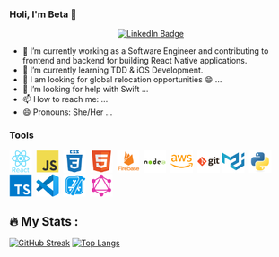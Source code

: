 ### Holi, I'm Beta 👋
<div id="badges" align="center">

  <a href="https://www.linkedin.com/in/betanyeli-bravo/">
    <img src="https://img.shields.io/badge/LinkedIn-blue?style=for-the-badge&logo=linkedin&logoColor=white" alt="LinkedIn Badge"/>

  </a>
</div>


- 🔭 I’m currently working as a Software Engineer and contributing to frontend and backend for building React Native applications.
- 🌱 I’m currently learning TDD & iOS Development.
- 👯 I am looking for global relocation opportunities 😄 ... 
- 🤔 I’m looking for help with Swift ...
- 📫 How to reach me: ...
- 😄 Pronouns: She/Her ...





### Tools
<div>

  <img src="https://github.com/devicons/devicon/blob/master/icons/react/react-original-wordmark.svg" title="React" alt="React" width="40" height="40"/>&nbsp;
  <img src="https://github.com/devicons/devicon/blob/master/icons/javascript/javascript-original.svg" title="JavaScript" alt="JavaScript" width="40" height="40"/>&nbsp;
  <img src="https://github.com/devicons/devicon/blob/master/icons/css3/css3-plain-wordmark.svg"  title="CSS3" alt="CSS" width="40" height="40"/>&nbsp;
  <img src="https://github.com/devicons/devicon/blob/master/icons/html5/html5-original.svg" title="HTML5" alt="HTML" width="40" height="40"/>&nbsp;
  <img src="https://github.com/devicons/devicon/blob/master/icons/firebase/firebase-plain-wordmark.svg" title="Firebase" alt="Firebase" width="40" height="40"/>&nbsp;
  <img src="https://github.com/devicons/devicon/blob/master/icons/nodejs/nodejs-original-wordmark.svg" title="NodeJS" alt="NodeJS" width="40" height="40"/>&nbsp;
  <img src="https://github.com/devicons/devicon/blob/master/icons/amazonwebservices/amazonwebservices-plain-wordmark.svg" title="AWS" alt="AWS" width="40" height="40"/>&nbsp;
  <img src="https://github.com/devicons/devicon/blob/master/icons/git/git-original-wordmark.svg" title="Git" alt="Git" width="40" height="40"/>
    <img src="https://github.com/devicons/devicon/blob/master/icons/materialui/materialui-original.svg" title="Material UI" alt="Material UI" width="40" height="40"/>&nbsp;
 <img src="https://github.com/devicons/devicon/blob/master/icons/python/python-original.svg" title="Python" alt="Python" width="40" height="40"/>&nbsp;
<img src="https://github.com/devicons/devicon/blob/master/icons/typescript/typescript-original.svg" title="Typescript" alt="Typescript" width="40" height="40"/>&nbsp;
<img src="https://github.com/devicons/devicon/blob/master/icons/vscode/vscode-original.svg" title="VS Code" alt="Vs code" width="40" height="40"/>&nbsp;
<img src="https://github.com/devicons/devicon/blob/master/icons/xcode/xcode-plain.svg" title="x code" alt="x code" width="40" height="40"/>&nbsp;
<img src="https://github.com/devicons/devicon/blob/master/icons/graphql/graphql-plain.svg" title="graphql" alt="graphql" width="40" height="40"/>&nbsp;
    
</div>

## :fire: My Stats :
[![GitHub Streak](http://github-readme-streak-stats.herokuapp.com?user=betanyeli&theme=dark&background=000000)](https://git.io/streak-stats)
[![Top Langs](https://github-readme-stats.vercel.app/api/top-langs/?betanyeli&layout=compact&theme=vision-friendly-dark)](https://github.com/anuraghazra/github-readme-stats)

